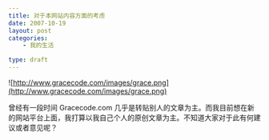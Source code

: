```yaml
---
title: 对于本网站内容方面的考虑
date: 2007-10-19
layout: post
categories:
    - 我的生活

type: draft
---
```


![http://www.gracecode.com/images/grace.png](http://www.gracecode.com/images/grace.png)

曾经有一段时间 Gracecode.com 几乎是转贴别人的文章为主。而我目前想在新的网站平台上面，我打算以我自己个人的原创文章为主。不知道大家对于此有何建议或者意见呢？
